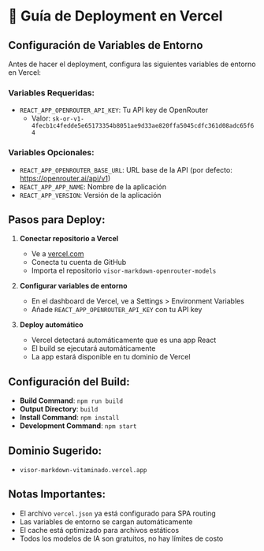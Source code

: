 # 🚀 Guía de Deployment en Vercel

## Configuración de Variables de Entorno

Antes de hacer el deployment, configura las siguientes variables de entorno en Vercel:

### Variables Requeridas:
- `REACT_APP_OPENROUTER_API_KEY`: Tu API key de OpenRouter
  - Valor: `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`

### Variables Opcionales:
- `REACT_APP_OPENROUTER_BASE_URL`: URL base de la API (por defecto: https://openrouter.ai/api/v1)
- `REACT_APP_APP_NAME`: Nombre de la aplicación
- `REACT_APP_VERSION`: Versión de la aplicación

## Pasos para Deploy:

1. **Conectar repositorio a Vercel**
   - Ve a [vercel.com](https://vercel.com)
   - Conecta tu cuenta de GitHub
   - Importa el repositorio `visor-markdown-openrouter-models`

2. **Configurar variables de entorno**
   - En el dashboard de Vercel, ve a Settings > Environment Variables
   - Añade `REACT_APP_OPENROUTER_API_KEY` con tu API key

3. **Deploy automático**
   - Vercel detectará automáticamente que es una app React
   - El build se ejecutará automáticamente
   - La app estará disponible en tu dominio de Vercel

## Configuración del Build:

- **Build Command**: `npm run build`
- **Output Directory**: `build`
- **Install Command**: `npm install`
- **Development Command**: `npm start`

## Dominio Sugerido:
- `visor-markdown-vitaminado.vercel.app`

## Notas Importantes:

- El archivo `vercel.json` ya está configurado para SPA routing
- Las variables de entorno se cargan automáticamente
- El cache está optimizado para archivos estáticos
- Todos los modelos de IA son gratuitos, no hay límites de costo 